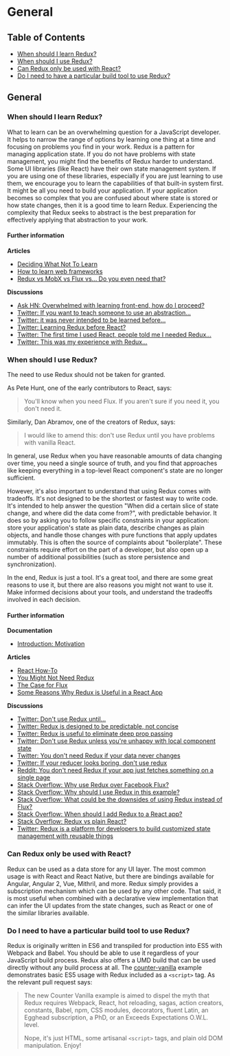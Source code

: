 # General

## Table of Contents

* [When should I learn Redux?](general.md#general-when-to-learn)
* [When should I use Redux?](general.md#general-when-to-use)
* [Can Redux only be used with React?](general.md#general-only-react)
* [Do I need to have a particular build tool to use Redux?](general.md#general-build-tools)

## General

### When should I learn Redux?

What to learn can be an overwhelming question for a JavaScript developer. It helps to narrow the range of options by learning one thing at a time and focusing on problems you find in your work. Redux is a pattern for managing application state. If you do not have problems with state management, you might find the benefits of Redux harder to understand. Some UI libraries \(like React\) have their own state management system. If you are using one of these libraries, especially if you are just learning to use them, we encourage you to learn the capabilities of that built-in system first. It might be all you need to build your application. If your application becomes so complex that you are confused about where state is stored or how state changes, then it is a good time to learn Redux. Experiencing the complexity that Redux seeks to abstract is the best preparation for effectively applying that abstraction to your work.

#### Further information

**Articles**

* [Deciding What Not To Learn](http://gedd.ski/post/what-not-to-learn/)
* [How to learn web frameworks](https://ux.shopify.com/how-to-learn-web-frameworks-9d447cb71e68)
* [Redux vs MobX vs Flux vs... Do you even need that?](https://goshakkk.name/redux-vs-mobx-vs-flux-etoomanychoices/)

**Discussions**

* [Ask HN: Overwhelmed with learning front-end, how do I proceed?](https://news.ycombinator.com/item?id=12882816)
* [Twitter: If you want to teach someone to use an abstraction...](https://twitter.com/acemarke/status/901329101088215044)
* [Twitter: it was never intended to be learned before...](https://twitter.com/dan_abramov/status/739961787295117312)
* [Twitter: Learning Redux before React?](https://twitter.com/dan_abramov/status/739962098030137344)
* [Twitter: The first time I used React, people told me I needed Redux...](https://twitter.com/raquelxmoss/status/901576285020856320)
* [Twitter: This was my experience with Redux...](https://twitter.com/garetmckinley/status/901500556568645634)

### When should I use Redux?

The need to use Redux should not be taken for granted.

As Pete Hunt, one of the early contributors to React, says:

> You'll know when you need Flux. If you aren't sure if you need it, you don't need it.

Similarly, Dan Abramov, one of the creators of Redux, says:

> I would like to amend this: don't use Redux until you have problems with vanilla React.

In general, use Redux when you have reasonable amounts of data changing over time, you need a single source of truth, and you find that approaches like keeping everything in a top-level React component's state are no longer sufficient.

However, it's also important to understand that using Redux comes with tradeoffs.  It's not designed to be the shortest or fastest way to write code.  It's intended to help answer the question "When did a certain slice of state change, and where did the data come from?", with predictable behavior.  It does so by asking you to follow specific constraints in your application: store your application's state as plain data, describe changes as plain objects, and handle those changes with pure functions that apply updates immutably.  This is often the source of complaints about "boilerplate".  These constraints require effort on the part of a developer, but also open up a number of additional possibilities \(such as store persistence and synchronization\).

In the end, Redux is just a tool.  It's a great tool, and there are some great reasons to use it, but there are also reasons you might not want to use it.   Make informed decisions about your tools, and understand the tradeoffs involved in each decision.

#### Further information

**Documentation**

* [Introduction: Motivation](../introduction/motivation.md)

**Articles**

* [React How-To](https://github.com/petehunt/react-howto)
* [You Might Not Need Redux](https://medium.com/@dan_abramov/you-might-not-need-redux-be46360cf367)
* [The Case for Flux](https://medium.com/swlh/the-case-for-flux-379b7d1982c6)
* [Some Reasons Why Redux is Useful in a React App](https://www.fullstackreact.com/articles/redux-with-mark-erikson/)

**Discussions**

* [Twitter: Don't use Redux until...](https://twitter.com/dan_abramov/status/699241546248536064)
* [Twitter: Redux is designed to be predictable, not concise](https://twitter.com/dan_abramov/status/733742952657342464)
* [Twitter: Redux is useful to eliminate deep prop passing](https://twitter.com/dan_abramov/status/732912085840089088)
* [Twitter: Don't use Redux unless you're unhappy with local component state](https://twitter.com/dan_abramov/status/725089243836588032)
* [Twitter: You don't need Redux if your data never changes](https://twitter.com/dan_abramov/status/737036433215610880)
* [Twitter: If your reducer looks boring, don't use redux](https://twitter.com/dan_abramov/status/802564042648944642)
* [Reddit: You don't need Redux if your app just fetches something on a single page](https://www.reddit.com/r/reactjs/comments/5exfea/feedback_on_my_first_redux_app/dagglqp/)
* [Stack Overflow: Why use Redux over Facebook Flux?](http://stackoverflow.com/questions/32461229/why-use-redux-over-facebook-flux)
* [Stack Overflow: Why should I use Redux in this example?](http://stackoverflow.com/questions/35675339/why-should-i-use-redux-in-this-example)
* [Stack Overflow: What could be the downsides of using Redux instead of Flux?](http://stackoverflow.com/questions/32021763/what-could-be-the-downsides-of-using-redux-instead-of-flux)
* [Stack Overflow: When should I add Redux to a React app?](http://stackoverflow.com/questions/36631761/when-should-i-add-redux-to-a-react-app)
* [Stack Overflow: Redux vs plain React?](http://stackoverflow.com/questions/39260769/redux-vs-plain-react/39261546#39261546)
* [Twitter: Redux is a platform for developers to build customized state management with reusable things](https://twitter.com/acemarke/status/793862722253447168)

### Can Redux only be used with React?

Redux can be used as a data store for any UI layer. The most common usage is with React and React Native, but there are bindings available for Angular, Angular 2, Vue, Mithril, and more. Redux simply provides a subscription mechanism which can be used by any other code. That said, it is most useful when combined with a declarative view implementation that can infer the UI updates from the state changes, such as React or one of the similar libraries available.

### Do I need to have a particular build tool to use Redux?

Redux is originally written in ES6 and transpiled for production into ES5 with Webpack and Babel. You should be able to use it regardless of your JavaScript build process. Redux also offers a UMD build that can be used directly without any build process at all. The [counter-vanilla](https://github.com/reactjs/redux/tree/master/examples/counter-vanilla) example demonstrates basic ES5 usage with Redux included as a `<script>` tag. As the relevant pull request says:

> The new Counter Vanilla example is aimed to dispel the myth that Redux requires Webpack, React, hot reloading, sagas, action creators, constants, Babel, npm, CSS modules, decorators, fluent Latin, an Egghead subscription, a PhD, or an Exceeds Expectations O.W.L. level.
>
> Nope, it's just HTML, some artisanal `<script>` tags, and plain old DOM manipulation. Enjoy!

